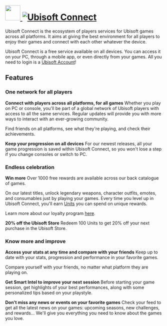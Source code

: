 # [<img src="https://cdn.jsdelivr.net/gh/AdmiringWorm/chocolatey-packages@ad4fd39fa9af7d287f8a4e39d05f09d7b7cb789c/icons/ubisoft-connect.png" height="48" width="48" /> ![Ubisoft Connect](https://img.shields.io/chocolatey/v/ubisoft-connect.svg?label=Ubisoft%20Connect&style=for-the-badge)](https://chocolatey.org/packages/ubisoft-connect)

Ubisoft Connect is the ecosystem of players services for Ubisoft games across all platforms. It aims at giving the best environment for all players to enjoy their games and connect with each other whatever the device.

Ubisoft Connect is a free service available on all devices. You can access it on your PC, through a mobile app, or even directly from your games. All you need to login is a [Ubisoft Account](https://ubisoftconnect.com/)!

## Features

### One network for all players

**Connect with players across all platforms, for all games**
Whether you play on PC or console, you'll be part of a global network of Ubisoft players with access to all the same services. Regular updates will provide you with more ways to interact with an ever-growing community.

Find friends on all platforms, see what they're playing, and check their achievements.

**Keep your progression on all devices**
For our newest releases, all your game progression is saved within Ubisoft Connect, so you won't lose a step if you change consoles or switch to PC.

### Endless celebration

**Win more**
Over 1000 free rewards are available across our back catalogue of games.

On our latest titles, unlock legendary weapons, character outfits, emotes, and consumables just by playing your games. Every time you level up in Ubisoft Connect, you'll earn [Units](https://ubisoftconnect.com/en-GB/units/) you can spend on unique rewards.

Learn more about our loyalty program [here](https://ubisoftconnect.com/en-GB/faq/#loyalty-program).

**20% off the Ubisoft Store**
Redeem 100 Units to get 20% off your next purchase in the Ubisoft Store.

### Know more and improve

**Access your stats at any time and compare with your friends**
Keep up to date with your stats, progression and performance in your favorite games.

Compare yourself with your friends, no matter what platform they are playing on.

**Get Smart Intel to improve your next session**
Before starting your game session, get highlights of your best performances, along with some personalized tips based on your playstyle.

**Don't miss any news or events on your favorite games**
Check your feed to get all the latest news on your games: upcoming seasons, new challenges, and rewards... We'll give you everything you need to know about the games you love.

